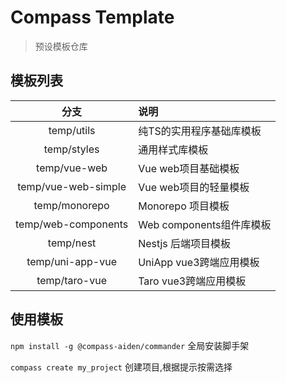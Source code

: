 # Compass Template
> 预设模板仓库

## 模板列表

|         分支          | 说明                  |
|:-------------------:|:--------------------|
|     temp/utils      | 纯TS的实用程序基础库模板       |
|     temp/styles     | 通用样式库模板             |
|    temp/vue-web     | Vue web项目基础模板       |
| temp/vue-web-simple | Vue web项目的轻量模板      |
|    temp/monorepo    | Monorepo 项目模板       |
| temp/web-components | Web components组件库模板 |
|      temp/nest      | Nestjs 后端项目模板       |
|  temp/uni-app-vue   | UniApp vue3跨端应用模板   |
|    temp/taro-vue    | Taro vue3跨端应用模板     |

## 使用模板

`npm install -g @compass-aiden/commander` 全局安装脚手架

`compass create my_project` 创建项目,根据提示按需选择

